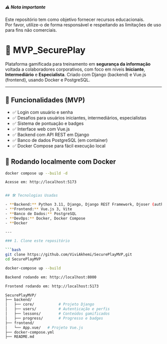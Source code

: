 ##### ⚠️ Nota importante

Este repositório tem como objetivo fornecer recursos educacionais.  
Por favor, utilize-o de forma responsável e respeitando as limitações de uso para fins não comerciais.


# 🔐 MVP_SecurePlay

Plataforma gamificada para treinamento em **segurança da informação** voltada a colaboradores corporativos, com foco em níveis **Iniciante**, **Intermediário** e  **Especialista**. Criado com Django (backend) e Vue.js (frontend), usando Docker e PostgreSQL.

---

## 🚀 Funcionalidades (MVP)

- ✅ Login com usuário e senha
- ✅ Desafios para usuários iniciantes, intermediários, especialistas
- ✅ Sistema de pontuação e badges
- ✅ Interface web com Vue.js
- ✅ Backend com API REST em Django
- ✅ Banco de dados PostgreSQL (em container)
- ✅ Docker Compose para fácil execução local


## 🚀 Rodando localmente com Docker

```bash
docker compose up --build -d

Acesse em: http://localhost:5173


## 🛠 Tecnologias Usadas

- **Backend:** Python 3.11, Django, Django REST Framework, Djoser (auth)
- **Frontend:** Vue.js 3, Vite
- **Banco de Dados:** PostgreSQL
- **DevOps:** Docker, Docker Compose
- **Docker

---

### 1. Clone este repositório

```bash
git clone https://github.com/ViviAkhemi/SecurePlayMVP,git
cd SecurePlayMVP

docker-compose up --build

Backend rodando em: http://localhost:8000

Frontend rodando em: http://localhost:5173

SecurePlayMVP/
├── backend/
│   ├── core/           # Projeto Django
│   ├── users/          # Autenticação e perfis
│   ├── lessons/        # Conteúdos gamificados
│   ├── progress/       # Progresso e badges
├── frontend/
│   └── App.vue/   # Projeto Vue.js
├── docker-compose.yml
├── README.md
